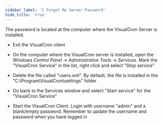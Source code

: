 ```yaml
---
sidebar_label: 'I Forgot My Server Password'
hide_title: 'true'
---
```


The password is located at the computer where the VisualCron Server is installed.

* Exit the VisualCron client

* On the computer where the VisualCron server is installed, open the Windows _Control Panel -> Administrative Tools -> Services_. Mark the "VisualCron Service" in the list, right click and select "Stop service"

* Delete the file called "users.xml". By default, the file is installed in the "C:\Program\VisualCron\settings" folder

* Go back to the Services window and select "Start service" for the "VisualCron Service"

* Start the VisualCron Client. Login with username "admin" and a blank/empty password. Remember to update the username and password when you have logged in